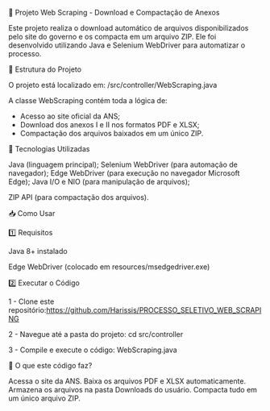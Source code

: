 📌 Projeto Web Scraping - Download e Compactação de Anexos

Este projeto realiza o download automático de arquivos disponibilizados pelo site do governo e os compacta em um arquivo ZIP. Ele foi desenvolvido utilizando Java e Selenium WebDriver para automatizar o processo.

📂 Estrutura do Projeto

O projeto está localizado em:
/src/controller/WebScraping.java

A classe WebScraping contém toda a lógica de:

* Acesso ao site oficial da ANS;
* Download dos anexos I e II nos formatos PDF e XLSX;
* Compactação dos arquivos baixados em um único ZIP.

🚀 Tecnologias Utilizadas

Java (linguagem principal);
Selenium WebDriver (para automação de navegador);
Edge WebDriver (para execução no navegador Microsoft Edge);
Java I/O e NIO (para manipulação de arquivos);

ZIP API (para compactação dos arquivos).

📥 Como Usar

1️⃣ Requisitos

Java 8+ instalado

Edge WebDriver (colocado em resources/msedgedriver.exe)

2️⃣ Executar o Código

1 - Clone este repositório:https://github.com/Harissis/PROCESSO_SELETIVO_WEB_SCRAPING

2 - Navegue até a pasta do projeto: cd src/controller

3 - Compile e execute o código: WebScraping.java

📑 O que este código faz?

Acessa o site da ANS.
Baixa os arquivos PDF e XLSX automaticamente.
Armazena os arquivos na pasta Downloads do usuário.
Compacta tudo em um único arquivo ZIP.
